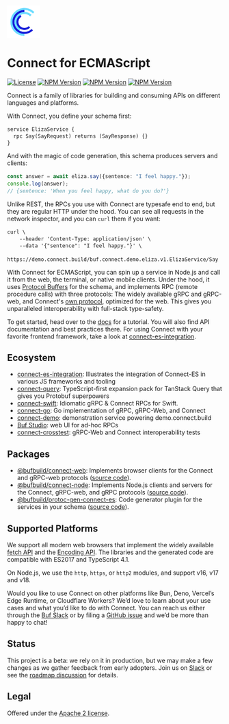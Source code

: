 <img src=".github/connect-logo.png" width="15%" />

# Connect for ECMAScript

[![License](https://img.shields.io/github/license/bufbuild/connect-es?color=blue)](./LICENSE) [![NPM Version](https://img.shields.io/npm/v/@bufbuild/connect-web/latest?color=green&label=%40bufbuild%2Fconnect-web)](https://www.npmjs.com/package/@bufbuild/connect-web) [![NPM Version](https://img.shields.io/npm/v/@bufbuild/connect-node/latest?color=green&label=%40bufbuild%2Fconnect-node)](https://www.npmjs.com/package/@bufbuild/connect-node) [![NPM Version](https://img.shields.io/npm/v/@bufbuild/protoc-gen-connect-es/latest?color=green&label=%40bufbuild%2Fprotoc-gen-connect-es)](https://www.npmjs.com/package/@bufbuild/protoc-gen-connect-es)

Connect is a family of libraries for building and consuming APIs on 
different languages and platforms. 

With Connect, you define your schema first:

```
service ElizaService {
  rpc Say(SayRequest) returns (SayResponse) {}
}
```

And with the magic of code generation, this schema produces servers and clients:

```ts
const answer = await eliza.say({sentence: "I feel happy."});
console.log(answer);
// {sentence: 'When you feel happy, what do you do?'}
```

Unlike REST, the RPCs you use with Connect are typesafe end to end, but they are 
regular HTTP under the hood. You can see all requests in the network inspector,
and you can `curl` them if you want:

```shell
curl \
    --header 'Content-Type: application/json' \
    --data '{"sentence": "I feel happy."}' \
    https://demo.connect.build/buf.connect.demo.eliza.v1.ElizaService/Say
```

With Connect for ECMAScript, you can spin up a service in Node.js and call it
from the web, the terminal, or native mobile clients. Under the hood, it uses 
[Protocol Buffers](https://github.com/bufbuild/protobuf-es) for the schema, and 
implements RPC (remote procedure calls) with three protocols: The widely available 
gRPC and gRPC-web, and Connect's [own protocol](https://connect.build/docs/protocol/), 
optimized for the web. This gives you unparalleled interoperability with 
full-stack type-safety.

To get started, head over to the [docs](https://connect.build/docs/web/getting-started)
for a tutorial. You will also find API documentation and best practices there.
For using Connect with your favorite frontend framework, take a look at
[connect-es-integration](https://github.com/bufbuild/connect-es-integration).

## Ecosystem

* [connect-es-integration](https://github.com/bufbuild/connect-es-integration):
  Illustrates the integration of Connect-ES in various JS frameworks and tooling
* [connect-query](https://github.com/bufbuild/connect-query):
  TypeScript-first expansion pack for TanStack Query that gives you Protobuf superpowers
* [connect-swift](https://github.com/bufbuild/connect-swift):
  Idiomatic gRPC & Connect RPCs for Swift.
* [connect-go](https://github.com/bufbuild/connect-go):
  Go implementation of gRPC, gRPC-Web, and Connect
* [connect-demo](https://github.com/bufbuild/connect-demo):
  demonstration service powering demo.connect.build
* [Buf Studio](https://studio.buf.build/): web UI for ad-hoc RPCs
* [connect-crosstest](https://github.com/bufbuild/connect-crosstest):
  gRPC-Web and Connect interoperability tests


## Packages

- [@bufbuild/connect-web](https://www.npmjs.com/package/@bufbuild/connect-web):
  Implements browser clients for the Connect and gRPC-web protocols ([source code](packages/connect-web)).
- [@bufbuild/connect-node](https://www.npmjs.com/package/@bufbuild/connect-node):
  Implements Node.js clients and servers for the Connect, gRPC-web, and gRPC protocols ([source code](packages/connect-node)).
- [@bufbuild/protoc-gen-connect-es](https://www.npmjs.com/package/@bufbuild/protoc-gen-connect-es):
  Code generator plugin for the services in your schema ([source code](packages/protoc-gen-connect-es)).


## Supported Platforms

We support all modern web browsers that implement the widely available 
[fetch API](https://developer.mozilla.org/en-US/docs/Web/API/Fetch_API)
and the [Encoding API](https://developer.mozilla.org/en-US/docs/Web/API/Encoding_API).
The libraries and the generated code are compatible with ES2017 and TypeScript 4.1.

On Node.js, we use the `http`, `https`, or `http2` modules, and support v16, v17 and v18.

Would you like to use Connect on other platforms like Bun, Deno, Vercel’s Edge Runtime,
or Cloudflare Workers? We’d love to learn about your use cases and what you’d like to do 
with Connect. You can reach us either through the [Buf Slack](https://buf.build/links/slack/) 
or by filing a [GitHub issue](https://github.com/bufbuild/connect-web/issues) and we’d 
be more than happy to chat!


## Status

This project is a beta: we rely on it in production, but we may make a few
changes as we gather feedback from early adopters. Join us on [Slack](https://buf.build/links/slack)
or see the [roadmap discussion](https://github.com/bufbuild/connect-web/discussions/315) for details.


## Legal

Offered under the [Apache 2 license](/LICENSE).
